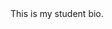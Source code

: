 <!DOCTYPE html>
<html lang="en-US">

  <head>
    <meta charset="UTF-8">
    <title>Student Bio With Attributes</title>
    <!-- Link to stylesheet using rel and href attributes -->
    <link rel="stylesheet" href="./assets/css/style.css">
This is my student bio.